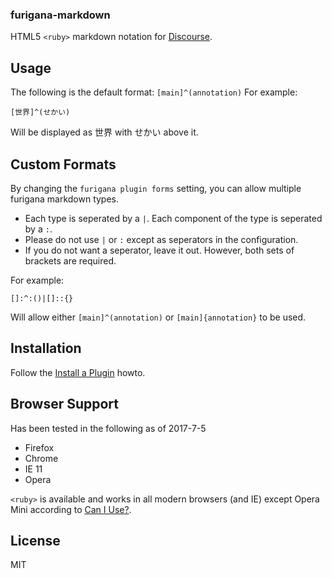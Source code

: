 ### furigana-markdown

HTML5 `<ruby>` markdown notation for [Discourse](https://www.discourse.org).

## Usage

The following is the default format: `[main]^(annotation)`
For example:

```
[世界]^(せかい)
```

Will be displayed as 世界 with せかい above it.

## Custom Formats

By changing the `furigana plugin forms` setting, you can allow multiple
furigana markdown types.

* Each type is seperated by a `|`.
Each component of the type is seperated by a `:`.
* Please do not use `|` or `:` except as seperators in the configuration.
* If you do not want a seperator, leave it out. However, both sets of brackets are required.

For example:
```
[]:^:()|[]::{}
```
Will allow either `[main]^(annotation)` or `[main]{annotation}` to be used.



## Installation

Follow the [Install a Plugin](https://meta.discourse.org/t/install-a-plugin/19157) howto.

## Browser Support
Has been tested in the following as of 2017-7-5
* Firefox
* Chrome
* IE 11
* Opera

`<ruby>` is available and works in all modern browsers (and IE) except Opera Mini according to [Can I Use?](http://caniuse.com/#feat=ruby).

## License

MIT

